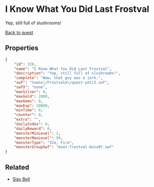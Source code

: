 # I Know What You Did Last Frostval

Yep, still full of slushrooms!

[Back to quest](../quests.md)

## Properties

```json
{
    "id": 328,
    "name": "I Know What You Did Last Frostval",
    "description": "Yep, still full of slushrooms!",
    "complete": "Wow, that guy was a jerk.",
    "swf": "towns\/Frostvale\/quest-yeti3.swf",
    "swfX": "none",
    "maxSilver": 0,
    "maxGold": 2000,
    "maxGems": 0,
    "maxExp": 50000,
    "minTime": 0,
    "counter": 0,
    "extra": "",
    "dailyIndex": 0,
    "dailyReward": 0,
    "monsterMinLevel": 1,
    "monsterMaxLevel": 99,
    "monsterType": "ICe, Fire",
    "monsterGroupSwf": "mset-frostval-boss07.swf"
}
```

## Related

- [Slay Bell](../items/2072-slay-bell.md)

